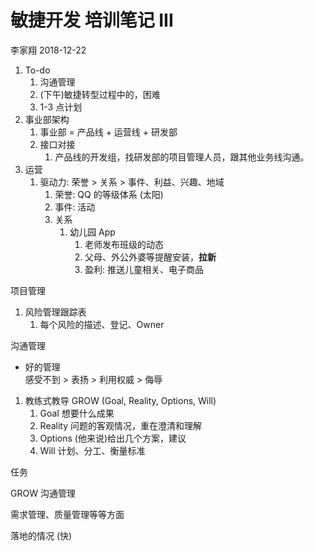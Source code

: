 敏捷开发 培训笔记 III
================
李家翔
2018-12-22

1.  To-do
    1.  沟通管理
    2.  (下午)敏捷转型过程中的，困难
    3.  1-3 点计划
2.  事业部架构
    1.  事业部 = 产品线 + 运营线 + 研发部
    2.  接口对接
        1.  产品线的开发组，找研发部的项目管理人员，跟其他业务线沟通。
3.  运营
    1.  驱动力: 荣誉 \> 关系 \> 事件、利益、兴趣、地域
        1.  荣誉: QQ 的等级体系 (太阳)
        2.  事件: 活动
        3.  关系
            1.  幼儿园 App
                1.  老师发布班级的动态
                2.  父母、外公外婆等提醒安装，**拉新**
                3.  盈利: 推送儿童相关、电子商品

项目管理

1.  风险管理跟踪表
    1.  每个风险的描述、登记、Owner

沟通管理

  - 好的管理  
    感受不到 \> 表扬 \> 利用权威 \> 侮辱

<!-- end list -->

1.  教练式教导 GROW (Goal, Reality, Options, Will)
    1.  Goal 想要什么成果
    2.  Reality 问题的客观情况，重在澄清和理解
    3.  Options (他来说)给出几个方案，建议
    4.  Will 计划、分工、衡量标准

任务

GROW 沟通管理

需求管理、质量管理等等方面

落地的情况 (快)
